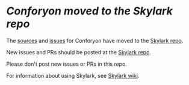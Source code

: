 # *Conforyon moved to the Skylark repo*

The [sources](https://github.com/Taiizor/Skylark/tree/develop/src/Skylark.Standard) and [issues](https://github.com/Taiizor/Skylark/issues?q=is%3Aopen+is%3Aissue) for Conforyon have moved to the [Skylark repo](https://github.com/Taiizor/Skylark).

New issues and PRs should be posted at the [Skylark repo](https://github.com/Taiizor/Skylark).

Please don't post new issues or PRs in this repo.

For information about using Skylark, see [Skylark wiki](https://github.com/Taiizor/Skylark/wiki).